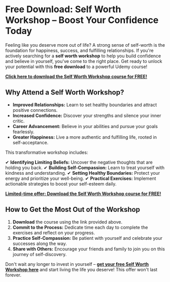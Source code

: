 # Free Download: Self Worth Workshop – Boost Your Confidence Today

Feeling like you deserve more out of life? A strong sense of self-worth is the foundation for happiness, success, and fulfilling relationships. If you're actively searching for a **self worth workshop** to help you build confidence and believe in yourself, you've come to the right place. Get ready to unlock your potential with this **free download** to a powerful Udemy course!

[**Click here to download the Self Worth Workshop course for FREE!**](https://udemywork.com/self-worth-workshop)

## Why Attend a Self Worth Workshop?

*   **Improved Relationships:** Learn to set healthy boundaries and attract positive connections.
*   **Increased Confidence:** Discover your strengths and silence your inner critic.
*   **Career Advancement:** Believe in your abilities and pursue your goals fearlessly.
*   **Greater Happiness:** Live a more authentic and fulfilling life, rooted in self-acceptance.

This transformative workshop includes:

✔ **Identifying Limiting Beliefs:** Uncover the negative thoughts that are holding you back.
✔ **Building Self-Compassion:** Learn to treat yourself with kindness and understanding.
✔ **Setting Healthy Boundaries:** Protect your energy and prioritize your well-being.
✔ **Practical Exercises:** Implement actionable strategies to boost your self-esteem daily.

[**Limited-time offer: Download the Self Worth Workshop course for FREE!**](https://udemywork.com/self-worth-workshop)

## How to Get the Most Out of the Workshop

1.  **Download** the course using the link provided above.
2.  **Commit to the Process:** Dedicate time each day to complete the exercises and reflect on your progress.
3.  **Practice Self-Compassion:** Be patient with yourself and celebrate your successes along the way.
4.  **Share with Others:** Encourage your friends and family to join you on this journey of self-discovery.

Don't wait any longer to invest in yourself – **[get your free Self Worth Workshop here](https://udemywork.com/self-worth-workshop)** and start living the life you deserve! This offer won't last forever.
